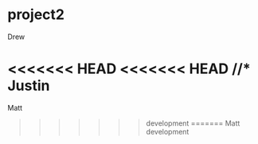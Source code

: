 # project2
Drew

<<<<<<< HEAD
<<<<<<< HEAD
//* Justin
=======
Matt
>>>>>>> development
=======
Matt
>>>>>>> development
